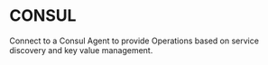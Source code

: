 CONSUL
======

Connect to a Consul Agent to provide Operations based on
service discovery and key value management.
